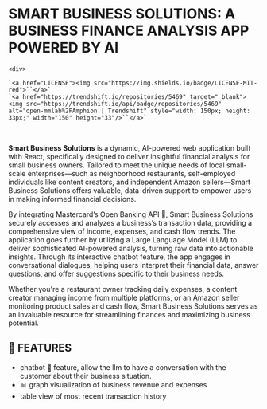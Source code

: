
# SMART BUSINESS SOLUTIONS: A BUSINESS FINANCE ANALYSIS APP POWERED BY AI




`<div>`

    `<a href="LICENSE"><img src="https://img.shields.io/badge/LICENSE-MIT-red">``</a>`
    `<a href="https://trendshift.io/repositories/5469" target="_blank"><img src="https://trendshift.io/api/badge/repositories/5469" alt="open-mmlab%2FAmphion | Trendshift" style="width: 150px; height: 33px;" width="150" height="33"/>``</a>`

</div>
<br>



**Smart Business Solutions** is a dynamic, AI-powered web application built with React, specifically designed to deliver insightful financial analysis for small business owners. Tailored to meet the unique needs of local small-scale enterprises—such as neighborhood restaurants, self-employed individuals like content creators, and independent Amazon sellers—Smart Business Solutions offers valuable, data-driven support to empower users in making informed financial decisions.

By integrating Mastercard’s Open Banking API 🏦, Smart Business Solutions securely accesses and analyzes a business’s transaction data, providing a comprehensive view of income, expenses, and cash flow trends. The application goes further by utilizing a Large Language Model (LLM) to deliver sophisticated AI-powered analysis, turning raw data into actionable insights. Through its interactive chatbot feature, the app engages in conversational dialogues, helping users interpret their financial data, answer questions, and offer suggestions specific to their business needs.

Whether you're a restaurant owner tracking daily expenses, a content creator managing income from multiple platforms, or an Amazon seller monitoring product sales and cash flow, Smart Business Solutions serves as an invaluable resource for streamlining finances and maximizing business potential.

## 🚀 FEATURES

* chatbot 🤖 feature, allow the llm to have a conversation with the customer about their business situation.
* 📊 graph visualization of business revenue and expenses
* table view of most recent transaction history
